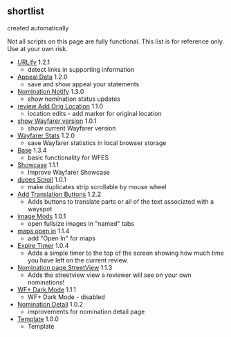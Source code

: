 ## shortlist

created automatically

Not all scripts on this page are fully functional. This list is for reference only. Use at your own risk.

  * [URLify](https://altertobi.github.io/Wayfarer-Extension-Scripts/wfes-URLify.user.js) 1.2.1
    - detect links in supporting information
  * [Appeal Data](https://altertobi.github.io/Wayfarer-Extension-Scripts/wfes-AppealData.user.js) 1.2.0
    - save and show appeal your statements
  * [Nomination Notify](https://altertobi.github.io/Wayfarer-Extension-Scripts/wfes-NominationNotify.user.js) 1.3.0
    - show nomination status updates
  * [review Add Orig Location](https://altertobi.github.io/Wayfarer-Extension-Scripts/wfes-reviewAddOrigLocation.user.js) 1.1.0
    - location edits - add marker for original location
  * [show Wayfarer version](https://altertobi.github.io/Wayfarer-Extension-Scripts/wfes-showWFVersion.user.js) 1.0.1
    - show current Wayfarer version
  * [Wayfarer Stats](https://altertobi.github.io/Wayfarer-Extension-Scripts/wfes-WayfarerStats.user.js) 1.2.0
    - save Wayfarer statistics in local browser storage
  * [Base](https://altertobi.github.io/Wayfarer-Extension-Scripts/wfes-Base.user.js) 1.3.4
    - basic functionality for WFES
  * [Showcase](https://altertobi.github.io/Wayfarer-Extension-Scripts/wfes-Showcase.user.js) 1.1.1
    - Improve Wayfarer Showcase
  * [dupes Scroll](https://altertobi.github.io/Wayfarer-Extension-Scripts/wfes-dupesScroll.user.js) 1.0.1
    - make duplicates strip scrollable by mouse wheel
  * [Add Translation Buttons](https://altertobi.github.io/Wayfarer-Extension-Scripts/wfes-AddTranslationButtons.user.js) 1.2.2
    - Adds buttons to translate parts or all of the text associated with a wayspot
  * [image Mods](https://altertobi.github.io/Wayfarer-Extension-Scripts/wfes-ImageMod.user.js) 1.0.1
    - open fullsize images in "named" tabs
  * [maps open in](https://altertobi.github.io/Wayfarer-Extension-Scripts/wfes-OpenIn.user.js) 1.1.4
    - add "Open In" for maps
  * [Expire Timer](https://altertobi.github.io/Wayfarer-Extension-Scripts/wfes-ExpireTimer.user.js) 1.0.4
    - Adds a simple timer to the top of the screen showing how much time you have left on the current review.
  * [Nomination page StreetView](https://altertobi.github.io/Wayfarer-Extension-Scripts/wfes-NominationsStreetView.user.js) 1.1.3
    - Adds the streetview view a reviewer will see on your own nominations!
  * [WF+ Dark Mode](https://altertobi.github.io/Wayfarer-Extension-Scripts/wfes-DarkMode.user.js) 1.1.1
    - WF+ Dark Mode - disabled
  * [Nomination Detail](https://altertobi.github.io/Wayfarer-Extension-Scripts/wfes-NominationDetail.user.js) 1.0.2
    - improvements for nomination detail page
  * [Template](https://altertobi.github.io/Wayfarer-Extension-Scripts/wfes-template.user.js) 1.0.0
    - Template
